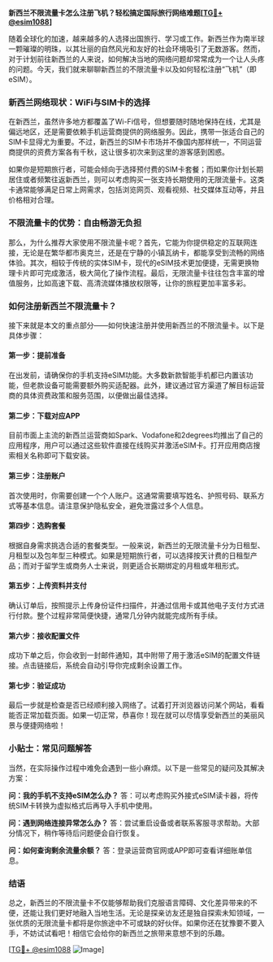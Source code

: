 **新西兰不限流量卡怎么注册飞机？轻松搞定国际旅行网络难题[[TG💪+ @esim1088](https://t.me/s/esim1088)]**

随着全球化的加速，越来越多的人选择出国旅行、学习或工作。新西兰作为南半球一颗璀璨的明珠，以其壮丽的自然风光和友好的社会环境吸引了无数游客。然而，对于计划前往新西兰的人来说，如何解决当地的网络问题却常常成为一个让人头疼的问题。今天，我们就来聊聊新西兰的不限流量卡以及如何轻松注册“飞机”（即eSIM）。

### 新西兰网络现状：WiFi与SIM卡的选择

在新西兰，虽然许多地方都覆盖了Wi-Fi信号，但想要随时随地保持在线，尤其是偏远地区，还是需要依赖手机运营商提供的网络服务。因此，携带一张适合自己的SIM卡显得尤为重要。不过，新西兰的SIM卡市场并不像国内那样统一，不同运营商提供的资费方案各有千秋，这让很多初次来到这里的游客感到困惑。

如果你是短期旅行者，可能会倾向于选择预付费的SIM卡套餐；而如果你计划长期居住或者频繁往返新西兰，则可以考虑购买一张支持长期使用的无限流量卡。这类卡通常能够满足日常上网需求，包括浏览网页、观看视频、社交媒体互动等，并且价格相对合理。

### 不限流量卡的优势：自由畅游无负担

那么，为什么推荐大家使用不限流量卡呢？首先，它能为你提供稳定的互联网连接，无论是在繁华都市奥克兰，还是在宁静的小镇瓦纳卡，都能享受到流畅的网络体验。其次，相较于传统的实体SIM卡，现代的eSIM技术更加便捷，无需更换物理卡片即可完成激活，极大简化了操作流程。最后，无限流量卡往往包含丰富的增值服务，比如高速下载、高清流媒体播放权限等，让你的旅程更加丰富多彩。

### 如何注册新西兰不限流量卡？

接下来就是本文的重点部分——如何快速注册并使用新西兰的不限流量卡。以下是具体步骤：

#### 第一步：提前准备

在出发前，请确保你的手机支持eSIM功能。大多数新款智能手机都已内置该功能，但老款设备可能需要额外购买适配器。此外，建议通过官方渠道了解目标运营商的具体资费政策和服务范围，以便做出最佳选择。

#### 第二步：下载对应APP

目前市面上主流的新西兰运营商如Spark、Vodafone和2degrees均推出了自己的应用程序，用户可以通过这些软件直接在线购买并激活eSIM卡。打开应用商店搜索相关名称即可下载安装。

#### 第三步：注册账户

首次使用时，你需要创建一个个人账户。这通常需要填写姓名、护照号码、联系方式等基本信息。请注意保护隐私安全，避免泄露过多个人信息。

#### 第四步：选购套餐

根据自身需求挑选合适的套餐类型。一般来说，新西兰的无限流量卡分为日租型、月租型以及包年型三种模式。如果是短期旅行者，可以选择按天计费的日租型产品；而对于留学生或商务人士来说，则更适合长期绑定的月租或年租形式。

#### 第五步：上传资料并支付

确认订单后，按照提示上传身份证件扫描件，并通过信用卡或其他电子支付方式进行付款。整个过程非常简便快捷，通常几分钟内就能完成所有手续。

#### 第六步：接收配置文件

成功下单之后，你会收到一封邮件通知，其中附带了用于激活eSIM的配置文件链接。点击链接后，系统会自动引导你完成剩余设置工作。

#### 第七步：验证成功

最后一步就是检查是否已经顺利接入网络了。试着打开浏览器访问某个网站，看看能否正常加载页面。如果一切正常，恭喜你！现在就可以尽情享受新西兰的美丽风景与便捷网络啦！

### 小贴士：常见问题解答

当然，在实际操作过程中难免会遇到一些小麻烦。以下是一些常见的疑问及其解决方案：

**问：我的手机不支持eSIM怎么办？**
答：可以考虑购买外接式eSIM读卡器，将传统SIM卡转换为虚拟格式后再导入手机中使用。

**问：遇到网络连接异常怎么办？**
答：尝试重启设备或者联系客服寻求帮助。大部分情况下，稍作等待后问题便会自行恢复。

**问：如何查询剩余流量余额？**
答：登录运营商官网或APP即可查看详细账单信息。

### 结语

总之，新西兰的不限流量卡不仅能够帮助我们克服语言障碍、文化差异带来的不便，还能让我们更好地融入当地生活。无论是探亲访友还是独自探索未知领域，一张优质的无限流量卡都将是你旅途中不可或缺的好伙伴。如果你还在犹豫要不要入手，不妨试试看吧！相信它会给你的新西兰之旅带来意想不到的乐趣。

[[TG💪+ @esim1088](https://t.me/s/esim1088) ![Image](https://i.postimg.cc/4NQfJmqS/Snipaste-2025-05-13-00-14-12.png)]